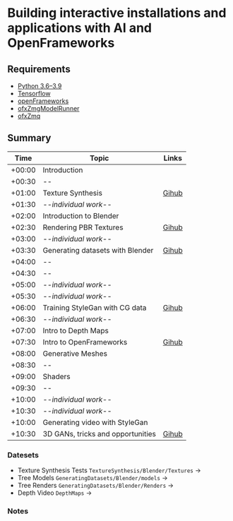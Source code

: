 # Building interactive installations and applications with AI and OpenFrameworks

<!-- This workshop explores the challenges of using machine learning models for interactive installations, hardware projects and live experiments. We will examine the trade-offs between frameworks, languages and hardware and the specific challenges of connecting ML systems with generative graphics and user input. Finally we will see one example using sockets to communicate between a Tensorflow runtime and OpenFrameworks. -->

## Requirements

* [Python 3.6–3.9](https://docs.python-guide.org/starting/installation/)
* [Tensorflow](https://www.tensorflow.org/install)
* [openFrameworks](https://openframeworks.cc/)
* [ofxZmgModelRunner](https://github.com/meredityman/ofxZmqModelRunner)
* [ofxZmq](https://github.com/meredityman/ofxZmq)

## Summary

| Time   | Topic                             | Links                |
|--------|-----------------------------------|------------------------------------|
| +00:00 | Introduction                      |                                    |
| +00:30 | --                                |                                    |
| +01:00 | Texture Synthesis                 |[Gihub](TextureSynthesis/Collab/Notebook_TextureSynthesis.ipynb)           |
| +01:30 | _--individual work--_             |                                    |
| +02:00 | Introduction to Blender           |                                    |
| +02:30 | Rendering PBR Textures            | [Gihub](TextureSynthesis/Blender)  |
| +03:00 | _--individual work--_             |                                    |
| +03:30 | Generating datasets with Blender  | [Gihub](GeneratingDatasets/Blender)|
| +04:00 | --                                |                                    |
| +04:30 | --                                |                                    |
| +05:00 | _--individual work--_             |                                    |
| +05:30 | _--individual work--_             |                                    |
| +06:00 | Training StyleGan with CG data    | [Gihub](GeneratingDatasets/Collab/Notebook_StyleGan2.ipynb) |
| +06:30 | _--individual work--_             |                                    |
| +07:00 | Intro to Depth Maps               |                                    |
| +07:30 | Intro to OpenFrameworks           | [Gihub](DepthMaps)                 |
| +08:00 | Generative Meshes                 |                                    |
| +08:30 | --                                |                                    |
| +09:00 | Shaders                           |                                    |
| +09:30 | --                                |                                    |
| +10:00 | _--individual work--_             |                                    |
| +10:30 | _--individual work--_             |                                    |
| +10:00 | Generating video with StyleGan    |                                    |
| +10:30 | 3D GANs, tricks and opportunities | [Gihub](SDFGan)                    |


### Datesets

* Texture Synthesis Tests `TextureSynthesis/Blender/Textures` -> 
* Tree Models `GeneratingDatasets/Blender/models` -> 
* Tree Renders `GeneratingDatasets/Blender/Renders` -> 
* Depth Video `DepthMaps` -> 

### Notes
